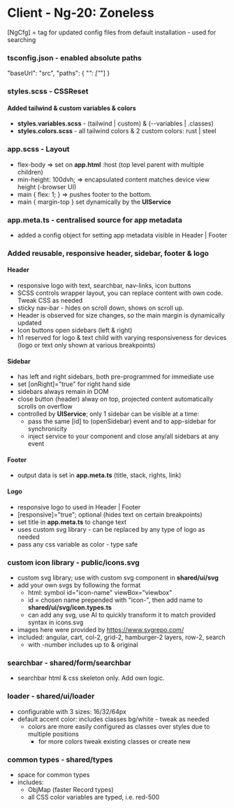 # Client - Ng-20: Zoneless

[NgCfg] = tag for updated config files from default installation - used for searching

### tsconfig.json - enabled absolute paths
"baseUrl": "src",
"paths": { "*": ["*"] }

### styles.scss - CSSReset
#### Added tailwind & custom variables & colors
- __styles.variables.scss__ - (tailwind | custom) & (--variables | .classes)
- __styles.colors.scss__ - all tailwind colors & 2 custom colors: rust | steel

### app.scss - Layout
- flex-body => set on __app.html__ :host (top level parent with multiple children)
- min-height: 100dvh; => encapsulated content matches device view height (-browser UI)
- main { flex: 1; } => pushes footer to the bottom.
- main { margin-top } set dynamically by the __UIService__

### app.meta.ts - centralised source for app metadata
- added a config object for setting app metadata visible in Header | Footer

### Added reusable, responsive header, sidebar, footer & logo
#### Header
- responsive logo with text, searchbar, nav-links, icon buttons
- SCSS controls wrapper layout, you can replace content with own code. Tweak CSS as needed
- sticky nav-bar - hides on scroll down, shows on scroll up.
- Header is observed for size changes, so the main margin is dynamically updated
- Icon buttons open sidebars (left & right)
- h1 reserved for logo & text child with varying responsiveness for devices
  (logo or text only shown at various breakpoints)
#### Sidebar
- has left and right sidebars, both pre-programmed for immediate use
- set [onRight]="true" for right hand side
- sidebars always remain in DOM
- close button (header) alway on top, projected content automatically scrolls on overflow
- controlled by __UIService__; only 1 sidebar can be visible at a time:
  - pass the same [id] to (openSidebar) event and to app-sidebar for synchronicity
  - inject service to your component and close any/all sidebars at any event
#### Footer
- output data is set in __app.meta.ts__ (title, stack, rights, link)
#### Logo
- responsive logo to used in Header | Footer
- [responsive]="true"; optional (hides text on certain breakpoints)
- set title in __app.meta.ts__ to change text
- uses custom svg library - can be replaced by any type of logo as needed
- pass any css variable as color - type safe

### custom icon library - public/icons.svg
- custom svg library; use with custom svg component in __shared/ui/svg__
- add your own svgs by following the format
  - html: symbol id="icon-name" viewBox="viewbox"
  - id = chosen name prepended with "icon-", then add name to __shared/ui/svg/icon.types.ts__
  - can add any svg, use AI to quickly transform it to match provided syntax in icons.svg
- images here were provided by https://www.svgrepo.com/
- included: angular, cart, col-2, grid-2, hamburger-2 layers, row-2, search
  - with -number includes up to & original

### searchbar - shared/form/searchbar
- searchbar html & css skeleton only. Add own logic.

### loader - shared/ui/loader
- configurable with 3 sizes: 16/32/64px
- default accent color: includes classes bg/white - tweak as needed
  - colors are more easily configured as classes over styles due to multiple positions
    - for more colors tweak existing classes or create new

### common types - shared/types
- space for common types
- includes:
  - ObjMap (faster Record types)
  - all CSS color variables are typed, i.e. red-500
